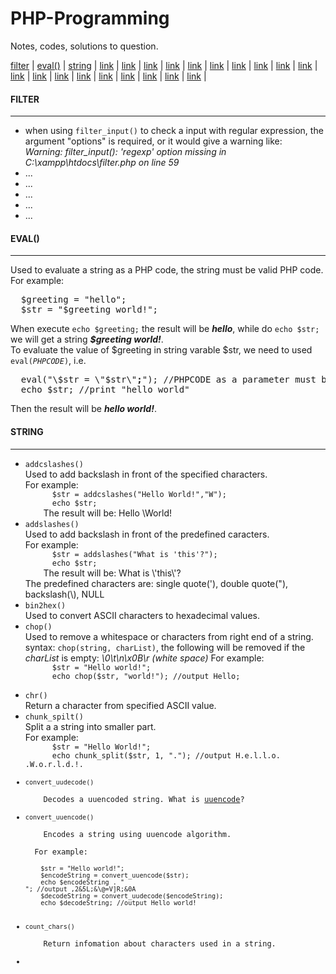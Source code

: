 PHP-Programming
===============

Notes, codes, solutions to question.

<a href="#filter">filter</a> | <a href="#eval">eval()</a> | <a href="#string">string</a> | <a href="">link</a> | <a href="">link</a> | <a href="">link</a> | <a href="">link</a> | <a href="">link</a> | <a href="">link</a> | <a href="">link</a> | <a href="">link</a> | <a href="">link</a> | <a href="">link</a> | <a href="">link</a> | <a href="">link</a> | <a href="">link</a> | <a href="">link</a> | <a href="">link</a> | <a href="">link</a> | <a href="">link</a> | <a href="">link</a> | <a href="">link</a> | 

<h4 id="#filter">FILTER</h4>
<hr/>
<ul>
  <li>when using <code>filter_input()</code> to check a input with regular expression, the argument "options" is required, or it would give a warning like:<br>
  <i>Warning: filter_input(): 'regexp' option missing in C:\xampp\htdocs\filter.php on line 59</i></li>
  <li>...</li>
  <li>...</li>
  <li>...</li>
  <li>...</li>
  <li>...</li>
</ul>
<h4 id="#eval">EVAL()</h4>
<hr/>
Used to evaluate a string as a PHP code, the string must be valid PHP code.<br>
For example:
<pre>
  $greeting = "hello";
  $str = "$greeting world!";
</pre>
When execute <code>echo $greeting;</code> the result will be <i><b>hello</b></i>, while do <code>echo $str;</code> we will get a string  <b><i>$greeting world!</i></b>.<br/>
To evaluate the value of $greeting in string varable $str, we need to used <code>eval(<i>PHPCODE</i>)</code>, i.e.
<pre>
  eval("\$str = \"$str\"<b>;</b>"); //PHPCODE as a parameter must be ended with a semi-colon
  echo $str; //print "hello world"
</pre>
Then the result will be <i><b>hello world!</b></i>.
<h4 id="#string">STRING</h4>
<hr>
<ul>
  <li><code>addcslashes()</code></li>
    Used to add backslash in front of the specified characters. <br/>
    For example: 
    <code>
      $str = addcslashes("Hello World!","W");
      echo $str; 
    </code>
    The result will be: Hello \World!
  <li><code>addslashes()</code></li>
    Used to add backslash in front of the predefined caracters. <br/>
    For example:
    <code>
      $str = addslashes("What is 'this'?");
      echo $str;
    </code>
    The result will be: What is \'this\'?<br/>
    The predefined characters are: single quote('), double quote("), backslash(\), NULL
  <li><code>bin2hex()</code></li>
    Used to convert ASCII characters to hexadecimal values.<br/>
  <li><code>chop()</code></li>
    Used to remove a whitespace or characters from right end of a string.<br>
    syntax: <code>chop(string, charList)</code>, the following will be removed if the <i>charList</i> is empty:
    <i>\0</i><i>\t</i><i>\n</i><i>\x0B</i><i>\r</i><i> (white space)</i>
    For example:
    <code>
      $str = "Hello world!";
      echo chop($str, "world!"); //output Hello;
    </code>
  <li><code>chr()</code></li>
    Return a character from specified ASCII value. 
  <li><code>chunk_spilt()</code></li>
    Split a a string into smaller part.<br>
    For example:
    <code>
      $str = "Hello World!";
      echo chunk_split($str, 1, "."); //output H.e.l.l.o. .W.o.r.l.d.!.
  <li><code>convert_uudecode()</code></li>
    Decodes a uuencoded string. What is <a href="http://en.wikipedia.org/wiki/Uuencoding">uuencode</a>?
  <li><code>convert_uuencode()</code></li>
    Encodes a string using uuencode algorithm.<br>
  For example:
  <code>
    $str = "Hello world!";
    $encodeString = convert_uuencode($str);
    echo $encodeString . "<br>"; //output ,2&5L;&\@=V]R;&0A 
    $decodeString = convert_uudecode($encodeString);
    echo $decodeString; //output Hello world!
  </code>
  <li><code>count_chars()</code></li>
    Return infomation about characters used in a string.
  <li><code></code></li>
</ul>
